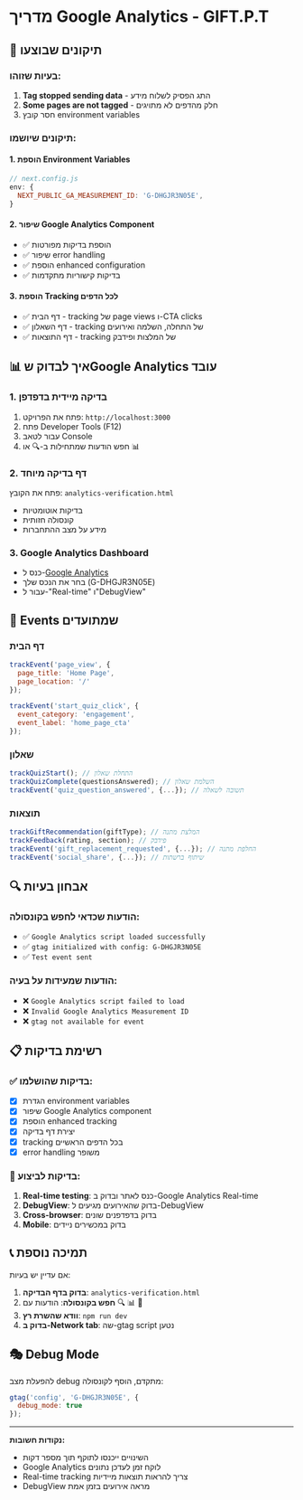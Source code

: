 # מדריך Google Analytics - GIFT.P.T

## 🔧 תיקונים שבוצעו

### בעיות שזוהו:
1. **Tag stopped sending data** - התג הפסיק לשלוח מידע
2. **Some pages are not tagged** - חלק מהדפים לא מתויגים
3. חסר קובץ environment variables

### תיקונים שיושמו:

#### 1. הוספת Environment Variables
```javascript
// next.config.js
env: {
  NEXT_PUBLIC_GA_MEASUREMENT_ID: 'G-DHGJR3N05E',
}
```

#### 2. שיפור Google Analytics Component
- ✅ הוספת בדיקות מפורטות
- ✅ שיפור error handling
- ✅ הוספת enhanced configuration
- ✅ בדיקות קישוריות מתקדמות

#### 3. הוספת Tracking לכל הדפים
- ✅ דף הבית - tracking של page views ו-CTA clicks
- ✅ דף השאלון - tracking של התחלה, השלמה ואירועים
- ✅ דף התוצאות - tracking של המלצות ופידבק

## 📊 איך לבדוק שGoogle Analytics עובד

### 1. בדיקה מיידית בדפדפן
1. פתח את הפרויקט: `http://localhost:3000`
2. פתח Developer Tools (F12)
3. עבור לטאב Console
4. חפש הודעות שמתחילות ב-🔍 או 📊

### 2. דף בדיקה מיוחד
פתח את הקובץ: `analytics-verification.html`
- בדיקות אוטומטיות
- קונסולה חזותית
- מידע על מצב ההתחברות

### 3. Google Analytics Dashboard
- כנס ל-[Google Analytics](https://analytics.google.com)
- בחר את הנכס שלך (G-DHGJR3N05E)
- עבור ל-"Real-time" ו"DebugView"

## 🎯 Events שמתועדים

### דף הבית
```javascript
trackEvent('page_view', {
  page_title: 'Home Page',
  page_location: '/'
});

trackEvent('start_quiz_click', {
  event_category: 'engagement',
  event_label: 'home_page_cta'
});
```

### שאלון
```javascript
trackQuizStart(); // התחלת שאלון
trackQuizComplete(questionsAnswered); // השלמת שאלון
trackEvent('quiz_question_answered', {...}); // תשובה לשאלה
```

### תוצאות
```javascript
trackGiftRecommendation(giftType); // המלצת מתנה
trackFeedback(rating, section); // פידבק
trackEvent('gift_replacement_requested', {...}); // החלפת מתנה
trackEvent('social_share', {...}); // שיתוף ברשתות
```

## 🔍 אבחון בעיות

### הודעות שכדאי לחפש בקונסולה:
- ✅ `Google Analytics script loaded successfully`
- ✅ `gtag initialized with config: G-DHGJR3N05E`
- ✅ `Test event sent`

### הודעות שמעידות על בעיה:
- ❌ `Google Analytics script failed to load`
- ❌ `Invalid Google Analytics Measurement ID`
- ❌ `gtag not available for event`

## 📋 רשימת בדיקות

### ✅ בדיקות שהושלמו:
- [x] הגדרת environment variables
- [x] שיפור Google Analytics component
- [x] הוספת enhanced tracking
- [x] יצירת דף בדיקה
- [x] tracking בכל הדפים הראשיים
- [x] error handling משופר

### 🔄 בדיקות לביצוע:
1. **Real-time testing**: כנס לאתר ובדוק ב-Google Analytics Real-time
2. **DebugView**: בדוק שהאירועים מגיעים ל-DebugView
3. **Cross-browser**: בדוק בדפדפנים שונים
4. **Mobile**: בדוק במכשירים ניידים

## 📞 תמיכה נוספת

אם עדיין יש בעיות:

1. **בדוק בדף הבדיקה**: `analytics-verification.html`
2. **חפש בקונסולה**: הודעות עם 🔍 📊 🎯
3. **וודא שהשרת רץ**: `npm run dev`
4. **בדוק ב-Network tab**: שה-gtag script נטען

## 🎭 Debug Mode
להפעלת מצב debug מתקדם, הוסף לקונסולה:
```javascript
gtag('config', 'G-DHGJR3N05E', {
  debug_mode: true
});
```

---

**נקודות חשובות:**
- השינויים ייכנסו לתוקף תוך מספר דקות
- Google Analytics לוקח זמן לעדכן נתונים
- Real-time tracking צריך להראות תוצאות מיידיות
- DebugView מראה אירועים בזמן אמת 